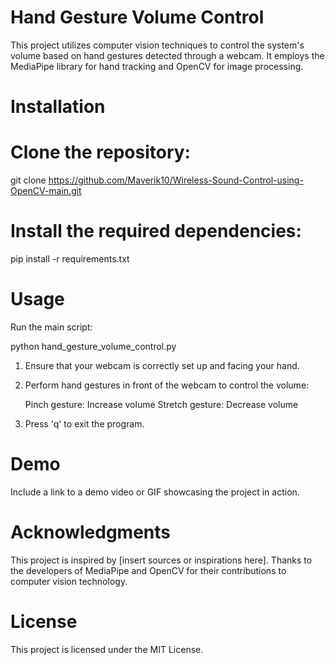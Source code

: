 # Hand Gesture Volume Control
This project utilizes computer vision techniques to control the system's volume based on hand gestures detected through a webcam. It employs the MediaPipe library for hand tracking and OpenCV for image processing.

# Installation
#   Clone the repository:

git clone https://github.com/Maverik10/Wireless-Sound-Control-using-OpenCV-main.git
# Install the required dependencies:

pip install -r requirements.txt
# Usage
Run the main script:

python hand_gesture_volume_control.py
1. Ensure that your webcam is correctly set up and facing your hand.

2. Perform hand gestures in front of the webcam to control the volume:

    Pinch gesture: Increase volume
    Stretch gesture: Decrease volume
3. Press 'q' to exit the program.

# Demo
Include a link to a demo video or GIF showcasing the project in action.

# Acknowledgments
This project is inspired by [insert sources or inspirations here].
Thanks to the developers of MediaPipe and OpenCV for their contributions to computer vision technology.
# License
This project is licensed under the MIT License.
